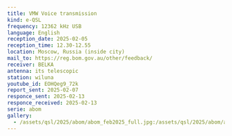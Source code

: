 ```yaml
---
title: VMW Voice transmission
kind: e-QSL
frequency: 12362 kHz USB
language: English
reception_date: 2025-02-05
reception_time: 12.30-12.55
location: Moscow, Russia (inside city)
mail_to: https://reg.bom.gov.au/other/feedback/
receiver: BELKA
antenna: its telescopic
station: wiluna
youtube_id: EOHQeg9_72k
report_sent: 2025-02-07
responce_sent: 2025-02-13
responce_received: 2025-02-13
serie: abom
gallery:
  - /assets/qsl/2025/abom/abom_feb2025_full.jpg:/assets/qsl/2025/abom/abom_feb2025_small.jpg
---
```

